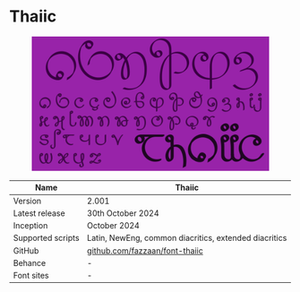 # Thaiic



<div data-full-width="true"><figure><img src="../../.gitbook/assets/Thaiic Font Cover landscape.svg" alt=""><figcaption></figcaption></figure></div>

| Name              | Thaiic                                                                             |
| ----------------- | ------------------------------------------------------------------------------------ |
| Version           | 2.001                                                                                |
| Latest release    | 30th October 2024                                                                    |
| Inception         | October 2024                                                                         |
| Supported scripts | Latin, NewEng, common diacritics, extended diacritics                                |
| GitHub            | [github.com/fazzaan/font-thaiic](https://github.com/fazzaan/font-thaiic) |
| Behance           | -                                                                                    |
| Font sites        | -                                                                                    |

